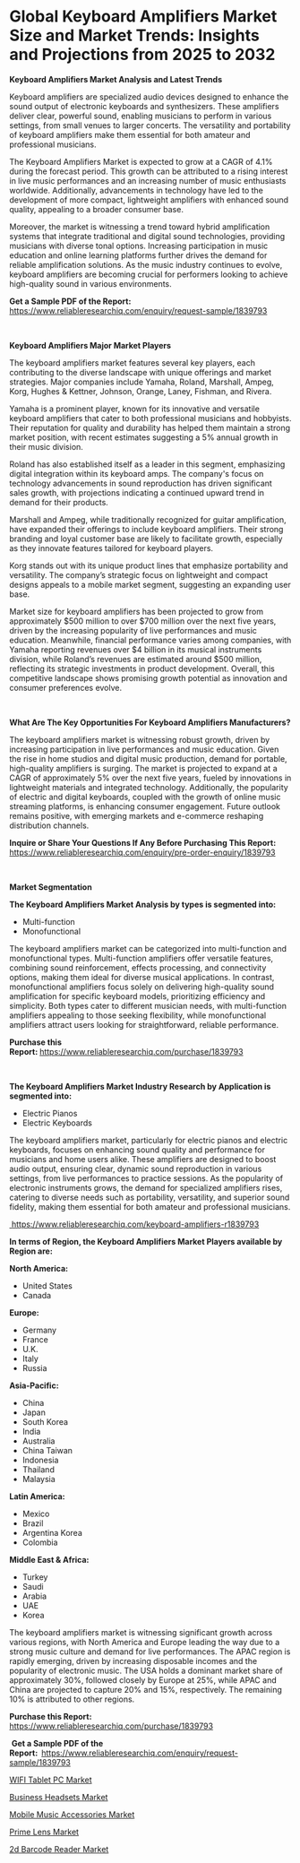 <p><h1>Global Keyboard Amplifiers Market Size and Market Trends: Insights and Projections from 2025 to 2032</h1></p><p><strong>Keyboard Amplifiers Market Analysis and Latest Trends</strong></p>
<p><p>Keyboard amplifiers are specialized audio devices designed to enhance the sound output of electronic keyboards and synthesizers. These amplifiers deliver clear, powerful sound, enabling musicians to perform in various settings, from small venues to larger concerts. The versatility and portability of keyboard amplifiers make them essential for both amateur and professional musicians.</p><p>The Keyboard Amplifiers Market is expected to grow at a CAGR of 4.1% during the forecast period. This growth can be attributed to a rising interest in live music performances and an increasing number of music enthusiasts worldwide. Additionally, advancements in technology have led to the development of more compact, lightweight amplifiers with enhanced sound quality, appealing to a broader consumer base.</p><p>Moreover, the market is witnessing a trend toward hybrid amplification systems that integrate traditional and digital sound technologies, providing musicians with diverse tonal options. Increasing participation in music education and online learning platforms further drives the demand for reliable amplification solutions. As the music industry continues to evolve, keyboard amplifiers are becoming crucial for performers looking to achieve high-quality sound in various environments.</p></p>
<p><strong>Get a Sample PDF of the Report:&nbsp;</strong> <a href="https://www.reliableresearchiq.com/enquiry/request-sample/1839793?utm_campaign=1087&utm_medium=2&utm_source=Github&utm_content=ia&utm_term=11022025&utm_id=keyboard-amplifiers">https://www.reliableresearchiq.com/enquiry/request-sample/1839793</a></p>
<p>&nbsp;</p>
<p><strong>Keyboard Amplifiers Major Market Players</strong></p>
<p><p>The keyboard amplifiers market features several key players, each contributing to the diverse landscape with unique offerings and market strategies. Major companies include Yamaha, Roland, Marshall, Ampeg, Korg, Hughes & Kettner, Johnson, Orange, Laney, Fishman, and Rivera.</p><p>Yamaha is a prominent player, known for its innovative and versatile keyboard amplifiers that cater to both professional musicians and hobbyists. Their reputation for quality and durability has helped them maintain a strong market position, with recent estimates suggesting a 5% annual growth in their music division.</p><p>Roland has also established itself as a leader in this segment, emphasizing digital integration within its keyboard amps. The company's focus on technology advancements in sound reproduction has driven significant sales growth, with projections indicating a continued upward trend in demand for their products.</p><p>Marshall and Ampeg, while traditionally recognized for guitar amplification, have expanded their offerings to include keyboard amplifiers. Their strong branding and loyal customer base are likely to facilitate growth, especially as they innovate features tailored for keyboard players.</p><p>Korg stands out with its unique product lines that emphasize portability and versatility. The company’s strategic focus on lightweight and compact designs appeals to a mobile market segment, suggesting an expanding user base.</p><p>Market size for keyboard amplifiers has been projected to grow from approximately $500 million to over $700 million over the next five years, driven by the increasing popularity of live performances and music education. Meanwhile, financial performance varies among companies, with Yamaha reporting revenues over $4 billion in its musical instruments division, while Roland’s revenues are estimated around $500 million, reflecting its strategic investments in product development. Overall, this competitive landscape shows promising growth potential as innovation and consumer preferences evolve.</p></p>
<p>&nbsp;</p>
<p><strong>What Are The Key Opportunities For Keyboard Amplifiers Manufacturers?</strong></p>
<p><p>The keyboard amplifiers market is witnessing robust growth, driven by increasing participation in live performances and music education. Given the rise in home studios and digital music production, demand for portable, high-quality amplifiers is surging. The market is projected to expand at a CAGR of approximately 5% over the next five years, fueled by innovations in lightweight materials and integrated technology. Additionally, the popularity of electric and digital keyboards, coupled with the growth of online music streaming platforms, is enhancing consumer engagement. Future outlook remains positive, with emerging markets and e-commerce reshaping distribution channels.</p></p>
<p><strong>Inquire or Share Your Questions If Any Before Purchasing This Report:</strong> <a href="https://www.reliableresearchiq.com/enquiry/pre-order-enquiry/1839793?utm_campaign=1087&utm_medium=2&utm_source=Github&utm_content=ia&utm_term=11022025&utm_id=keyboard-amplifiers">https://www.reliableresearchiq.com/enquiry/pre-order-enquiry/1839793</a></p>
<p>&nbsp;</p>
<p><strong>Market Segmentation</strong></p>
<p><strong>The Keyboard Amplifiers Market Analysis by types is segmented into:</strong></p>
<p><ul><li>Multi-function</li><li>Monofunctional</li></ul></p>
<p><p>The keyboard amplifiers market can be categorized into multi-function and monofunctional types. Multi-function amplifiers offer versatile features, combining sound reinforcement, effects processing, and connectivity options, making them ideal for diverse musical applications. In contrast, monofunctional amplifiers focus solely on delivering high-quality sound amplification for specific keyboard models, prioritizing efficiency and simplicity. Both types cater to different musician needs, with multi-function amplifiers appealing to those seeking flexibility, while monofunctional amplifiers attract users looking for straightforward, reliable performance.</p></p>
<p><strong>Purchase this Report:&nbsp;</strong><a href="https://www.reliableresearchiq.com/purchase/1839793?utm_campaign=1087&utm_medium=2&utm_source=Github&utm_content=ia&utm_term=11022025&utm_id=keyboard-amplifiers">https://www.reliableresearchiq.com/purchase/1839793</a></p>
<p>&nbsp;</p>
<p><strong>The Keyboard Amplifiers Market Industry Research by Application is segmented into:</strong></p>
<p><ul><li>Electric Pianos</li><li>Electric Keyboards</li></ul></p>
<p><p>The keyboard amplifiers market, particularly for electric pianos and electric keyboards, focuses on enhancing sound quality and performance for musicians and home users alike. These amplifiers are designed to boost audio output, ensuring clear, dynamic sound reproduction in various settings, from live performances to practice sessions. As the popularity of electronic instruments grows, the demand for specialized amplifiers rises, catering to diverse needs such as portability, versatility, and superior sound fidelity, making them essential for both amateur and professional musicians.</p></p>
<p><a href="https://www.reliableresearchiq.com/keyboard-amplifiers-r1839793?utm_campaign=1087&utm_medium=2&utm_source=Github&utm_content=ia&utm_term=11022025&utm_id=keyboard-amplifiers">&nbsp;https://www.reliableresearchiq.com/keyboard-amplifiers-r1839793</a></p>
<p><strong>In terms of Region, the Keyboard Amplifiers Market Players available by Region are:</strong></p>
<p>
    <p> <strong> North America: </strong>
        <ul>
            <li>United States</li>
            <li>Canada</li>
        </ul>
        </p> 
    <p> <strong> Europe: </strong>
        <ul>
            <li>Germany</li>
            <li>France</li>
            <li>U.K.</li>
            <li>Italy</li>
            <li>Russia</li>
        </ul>
        </p> 
    <p> <strong> Asia-Pacific: </strong>
        <ul>
            <li>China</li>
            <li>Japan</li>
            <li>South Korea</li>
            <li>India</li>
            <li>Australia</li>
            <li>China Taiwan</li>
            <li>Indonesia</li>
            <li>Thailand</li>
            <li>Malaysia</li>
        </ul>
        </p> 
    <p> <strong> Latin America: </strong>
        <ul>
            <li>Mexico</li>
            <li>Brazil</li>
            <li>Argentina Korea</li>
            <li>Colombia</li>
        </ul>
        </p> 
    <p> <strong> Middle East & Africa: </strong>
        <ul>
            <li>Turkey</li>
            <li>Saudi</li>
            <li>Arabia</li>
            <li>UAE</li>
            <li>Korea</li>
        </ul>
    </p>
    </p>
<p><p>The keyboard amplifiers market is witnessing significant growth across various regions, with North America and Europe leading the way due to a strong music culture and demand for live performances. The APAC region is rapidly emerging, driven by increasing disposable incomes and the popularity of electronic music. The USA holds a dominant market share of approximately 30%, followed closely by Europe at 25%, while APAC and China are projected to capture 20% and 15%, respectively. The remaining 10% is attributed to other regions.</p></p>
<p><strong>Purchase this Report: </strong><a href="https://www.reliableresearchiq.com/purchase/1839793?utm_campaign=1087&utm_medium=2&utm_source=Github&utm_content=ia&utm_term=11022025&utm_id=keyboard-amplifiers">https://www.reliableresearchiq.com/purchase/1839793</a></p>
<p>&nbsp;<strong>Get a Sample PDF of the Report:&nbsp;&nbsp;</strong><a href="https://www.reliableresearchiq.com/enquiry/request-sample/1839793?utm_campaign=1087&utm_medium=2&utm_source=Github&utm_content=ia&utm_term=11022025&utm_id=keyboard-amplifiers">https://www.reliableresearchiq.com/enquiry/request-sample/1839793</a></p>
<p><strong></strong></p>
<p><p><a href="https://github.com/thuaaduriim/Market-Research-Report-List-1/blob/main/wifi-tablet-pc-market.md?utm_campaign=1087&utm_medium=2&utm_source=Github&utm_content=ia&utm_term=11022025&utm_id=keyboard-amplifiers">WIFI Tablet PC Market</a></p><p><a href="https://github.com/wynonachirei9/Market-Research-Report-List-1/blob/main/business-headsets-market.md?utm_campaign=1087&utm_medium=2&utm_source=Github&utm_content=ia&utm_term=11022025&utm_id=keyboard-amplifiers">Business Headsets Market</a></p><p><a href="https://github.com/parissqabaka3/Market-Research-Report-List-1/blob/main/mobile-music-accessories-market.md?utm_campaign=1087&utm_medium=2&utm_source=Github&utm_content=ia&utm_term=11022025&utm_id=keyboard-amplifiers">Mobile Music Accessories Market</a></p><p><a href="https://github.com/lowikhawai/Market-Research-Report-List-1/blob/main/prime-lens-market.md?utm_campaign=1087&utm_medium=2&utm_source=Github&utm_content=ia&utm_term=11022025&utm_id=keyboard-amplifiers">Prime Lens Market</a></p><p><a href="https://github.com/poznerfulden73/Market-Research-Report-List-1/blob/main/2d-barcode-reader-market.md?utm_campaign=1087&utm_medium=2&utm_source=Github&utm_content=ia&utm_term=11022025&utm_id=keyboard-amplifiers">2d Barcode Reader Market</a></p></p>